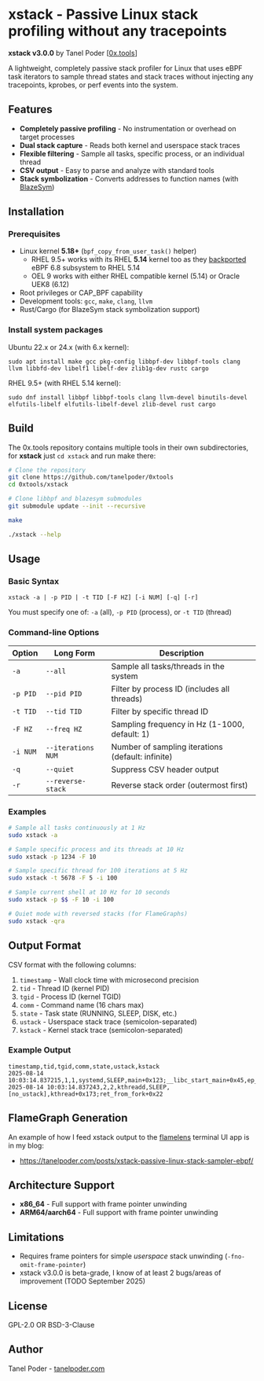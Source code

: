 # xstack - Passive Linux stack profiling without any tracepoints

**xstack v3.0.0** by Tanel Poder [[0x.tools](https://0x.tools)]

A lightweight, completely passive stack profiler for Linux that uses eBPF task iterators to sample thread states and stack traces without injecting any tracepoints, kprobes, or perf events into the system.

## Features

- **Completely passive profiling** - No instrumentation or overhead on target processes
- **Dual stack capture** - Reads both kernel and userspace stack traces
- **Flexible filtering** - Sample all tasks, specific process, or an individual thread
- **CSV output** - Easy to parse and analyze with standard tools
- **Stack symbolization** - Converts addresses to function names (with [BlazeSym](https://github.com/libbpf/blazesym))

## Installation

### Prerequisites

- Linux kernel **5.18+** (`bpf_copy_from_user_task()` helper)
  - RHEL 9.5+ works with its RHEL **5.14** kernel too as they [backported](https://docs.redhat.com/en/documentation/red_hat_enterprise_linux/9/html-single/9.5_release_notes/index#new-features-kernel) eBPF 6.8 subsystem to RHEL 5.14
  - OEL 9 works with either RHEL compatible kernel (5.14) or Oracle UEK8 (6.12)
- Root privileges or CAP_BPF capability
- Development tools: `gcc`, `make`, `clang`, `llvm`
- Rust/Cargo (for BlazeSym stack symbolization support)

### Install system packages

Ubuntu 22.x or 24.x (with 6.x kernel):

```
sudo apt install make gcc pkg-config libbpf-dev libbpf-tools clang llvm libbfd-dev libelf1 libelf-dev zlib1g-dev rustc cargo
```

RHEL 9.5+ (with RHEL 5.14 kernel):

```
sudo dnf install libbpf libbpf-tools clang llvm-devel binutils-devel elfutils-libelf elfutils-libelf-devel zlib-devel rust cargo
```

## Build

The 0x.tools repository contains multiple tools in their own subdirectories, for **xstack** just `cd xstack` and run make there:

```bash
# Clone the repository
git clone https://github.com/tanelpoder/0xtools
cd 0xtools/xstack

# Clone libbpf and blazesym submodules
git submodule update --init --recursive

make

./xstack --help
```

## Usage

### Basic Syntax

```
xstack -a | -p PID | -t TID [-F HZ] [-i NUM] [-q] [-r]
```

You must specify one of: `-a` (all), `-p PID` (process), or `-t TID` (thread)

### Command-line Options

| Option | Long Form | Description |
|--------|-----------|-------------|
| `-a` | `--all` | Sample all tasks/threads in the system |
| `-p PID` | `--pid PID` | Filter by process ID (includes all threads) |
| `-t TID` | `--tid TID` | Filter by specific thread ID |
| `-F HZ` | `--freq HZ` | Sampling frequency in Hz (1-1000, default: 1) |
| `-i NUM` | `--iterations NUM` | Number of sampling iterations (default: infinite) |
| `-q` | `--quiet` | Suppress CSV header output |
| `-r` | `--reverse-stack` | Reverse stack order (outermost first) |

### Examples

```bash
# Sample all tasks continuously at 1 Hz
sudo xstack -a

# Sample specific process and its threads at 10 Hz
sudo xstack -p 1234 -F 10

# Sample specific thread for 100 iterations at 5 Hz
sudo xstack -t 5678 -F 5 -i 100

# Sample current shell at 10 Hz for 10 seconds
sudo xstack -p $$ -F 10 -i 100

# Quiet mode with reversed stacks (for FlameGraphs)
sudo xstack -qra
```

## Output Format

CSV format with the following columns:
1. `timestamp` - Wall clock time with microsecond precision
2. `tid` - Thread ID (kernel PID)
3. `tgid` - Process ID (kernel TGID)
4. `comm` - Command name (16 chars max)
5. `state` - Task state (RUNNING, SLEEP, DISK, etc.)
6. `ustack` - Userspace stack trace (semicolon-separated)
7. `kstack` - Kernel stack trace (semicolon-separated)

### Example Output

```csv
timestamp,tid,tgid,comm,state,ustack,kstack
2025-08-14 10:03:14.837215,1,1,systemd,SLEEP,main+0x123;__libc_start_main+0x45,ep_poll+0x372;do_epoll_wait+0xde
2025-08-14 10:03:14.837243,2,2,kthreadd,SLEEP,[no_ustack],kthread+0x173;ret_from_fork+0x22
```

## FlameGraph Generation

An example of how I feed xstack output to the [flamelens](https://github.com/YS-L/flamelens) terminal UI app is in my blog:

* https://tanelpoder.com/posts/xstack-passive-linux-stack-sampler-ebpf/

## Architecture Support

- **x86_64** - Full support with frame pointer unwinding
- **ARM64/aarch64** - Full support with frame pointer unwinding

## Limitations

- Requires frame pointers for simple _userspace_ stack unwinding (`-fno-omit-frame-pointer`)
- xstack v3.0.0 is beta-grade, I know of at least 2 bugs/areas of improvement (TODO September 2025)

## License

GPL-2.0 OR BSD-3-Clause

## Author

Tanel Poder - [tanelpoder.com](https://tanelpoder.com)
